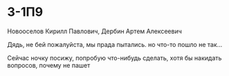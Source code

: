 # 3-1П9
Новооселов Кирилл Павлович, Дербин Артем Алексеевич


Дядь, не бей пожалуйста, мы прада пытались. но что-то пошло не так...

Сейчас ночку посижу, попробую что-нибудь сделать, хотя бы накидать вопросов, почему не пашет
